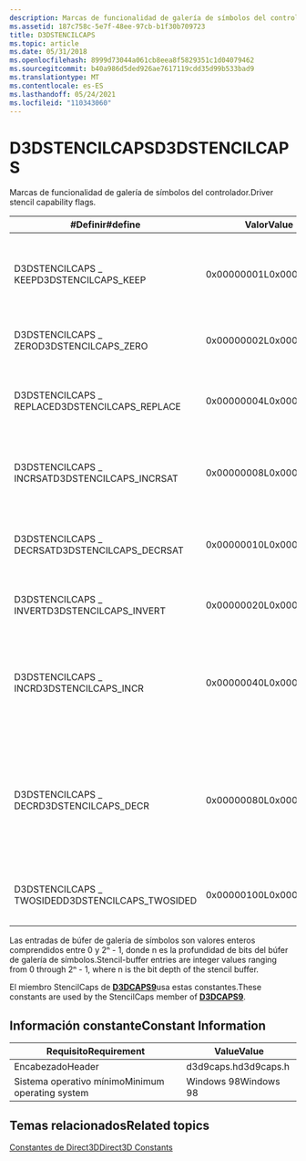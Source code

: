 ```yaml
---
description: Marcas de funcionalidad de galería de símbolos del controlador.
ms.assetid: 187c758c-5e7f-48ee-97cb-b1f30b709723
title: D3DSTENCILCAPS
ms.topic: article
ms.date: 05/31/2018
ms.openlocfilehash: 8999d73044a061cb8eea8f5829351c1d04079462
ms.sourcegitcommit: b40a986d5ded926ae7617119cdd35d99b533bad9
ms.translationtype: MT
ms.contentlocale: es-ES
ms.lasthandoff: 05/24/2021
ms.locfileid: "110343060"
---
```

# <a name="d3dstencilcaps"></a><span data-ttu-id="98dbb-103">D3DSTENCILCAPS</span><span class="sxs-lookup"><span data-stu-id="98dbb-103">D3DSTENCILCAPS</span></span>

<span data-ttu-id="98dbb-104">Marcas de funcionalidad de galería de símbolos del controlador.</span><span class="sxs-lookup"><span data-stu-id="98dbb-104">Driver stencil capability flags.</span></span>



| <span data-ttu-id="98dbb-105">\#Definir</span><span class="sxs-lookup"><span data-stu-id="98dbb-105">\#define</span></span>                 | <span data-ttu-id="98dbb-106">Valor</span><span class="sxs-lookup"><span data-stu-id="98dbb-106">Value</span></span>       | <span data-ttu-id="98dbb-107">Descripción</span><span class="sxs-lookup"><span data-stu-id="98dbb-107">Description</span></span>                                                                                           |
|--------------------------|-------------|-------------------------------------------------------------------------------------------------------|
| <span data-ttu-id="98dbb-108">D3DSTENCILCAPS \_ KEEP</span><span class="sxs-lookup"><span data-stu-id="98dbb-108">D3DSTENCILCAPS\_KEEP</span></span>     | <span data-ttu-id="98dbb-109">0x00000001L</span><span class="sxs-lookup"><span data-stu-id="98dbb-109">0x00000001L</span></span> | <span data-ttu-id="98dbb-110">No actualice la entrada en el búfer de galería de símbolos.</span><span class="sxs-lookup"><span data-stu-id="98dbb-110">Do not update the entry in the stencil buffer.</span></span> <span data-ttu-id="98dbb-111">Este es el valor predeterminado.</span><span class="sxs-lookup"><span data-stu-id="98dbb-111">This is the default value.</span></span>                             |
| <span data-ttu-id="98dbb-112">D3DSTENCILCAPS \_ ZERO</span><span class="sxs-lookup"><span data-stu-id="98dbb-112">D3DSTENCILCAPS\_ZERO</span></span>     | <span data-ttu-id="98dbb-113">0x00000002L</span><span class="sxs-lookup"><span data-stu-id="98dbb-113">0x00000002L</span></span> | <span data-ttu-id="98dbb-114">Establezca la entrada stencil-buffer en 0.</span><span class="sxs-lookup"><span data-stu-id="98dbb-114">Set the stencil-buffer entry to 0.</span></span>                                                                    |
| <span data-ttu-id="98dbb-115">D3DSTENCILCAPS \_ REPLACE</span><span class="sxs-lookup"><span data-stu-id="98dbb-115">D3DSTENCILCAPS\_REPLACE</span></span>  | <span data-ttu-id="98dbb-116">0x00000004L</span><span class="sxs-lookup"><span data-stu-id="98dbb-116">0x00000004L</span></span> | <span data-ttu-id="98dbb-117">Reemplace la entrada stencil-buffer por el valor de referencia.</span><span class="sxs-lookup"><span data-stu-id="98dbb-117">Replace the stencil-buffer entry with reference value.</span></span>                                                |
| <span data-ttu-id="98dbb-118">D3DSTENCILCAPS \_ INCRSAT</span><span class="sxs-lookup"><span data-stu-id="98dbb-118">D3DSTENCILCAPS\_INCRSAT</span></span>  | <span data-ttu-id="98dbb-119">0x00000008L</span><span class="sxs-lookup"><span data-stu-id="98dbb-119">0x00000008L</span></span> | <span data-ttu-id="98dbb-120">Incremente la entrada stencil-buffer, fijando al valor máximo.</span><span class="sxs-lookup"><span data-stu-id="98dbb-120">Increment the stencil-buffer entry, clamping to the maximum value.</span></span>                                    |
| <span data-ttu-id="98dbb-121">D3DSTENCILCAPS \_ DECRSAT</span><span class="sxs-lookup"><span data-stu-id="98dbb-121">D3DSTENCILCAPS\_DECRSAT</span></span>  | <span data-ttu-id="98dbb-122">0x00000010L</span><span class="sxs-lookup"><span data-stu-id="98dbb-122">0x00000010L</span></span> | <span data-ttu-id="98dbb-123">Decremento de la entrada stencil-buffer, fijando a cero.</span><span class="sxs-lookup"><span data-stu-id="98dbb-123">Decrement the stencil-buffer entry, clamping to zero.</span></span>                                                 |
| <span data-ttu-id="98dbb-124">D3DSTENCILCAPS \_ INVERT</span><span class="sxs-lookup"><span data-stu-id="98dbb-124">D3DSTENCILCAPS\_INVERT</span></span>   | <span data-ttu-id="98dbb-125">0x00000020L</span><span class="sxs-lookup"><span data-stu-id="98dbb-125">0x00000020L</span></span> | <span data-ttu-id="98dbb-126">Invierta los bits de la entrada stencil-buffer.</span><span class="sxs-lookup"><span data-stu-id="98dbb-126">Invert the bits in the stencil-buffer entry.</span></span>                                                          |
| <span data-ttu-id="98dbb-127">D3DSTENCILCAPS \_ INCR</span><span class="sxs-lookup"><span data-stu-id="98dbb-127">D3DSTENCILCAPS\_INCR</span></span>     | <span data-ttu-id="98dbb-128">0x00000040L</span><span class="sxs-lookup"><span data-stu-id="98dbb-128">0x00000040L</span></span> | <span data-ttu-id="98dbb-129">Incremente la entrada stencil-buffer y ajuste a cero si el nuevo valor supera el valor máximo.</span><span class="sxs-lookup"><span data-stu-id="98dbb-129">Increment the stencil-buffer entry, wrapping to zero if the new value exceeds the maximum value.</span></span>      |
| <span data-ttu-id="98dbb-130">D3DSTENCILCAPS \_ DECR</span><span class="sxs-lookup"><span data-stu-id="98dbb-130">D3DSTENCILCAPS\_DECR</span></span>     | <span data-ttu-id="98dbb-131">0x00000080L</span><span class="sxs-lookup"><span data-stu-id="98dbb-131">0x00000080L</span></span> | <span data-ttu-id="98dbb-132">Decremento de la entrada stencil-buffer, ajustando al valor máximo si el nuevo valor es menor que cero.</span><span class="sxs-lookup"><span data-stu-id="98dbb-132">Decrement the stencil-buffer entry, wrapping to the maximum value if the new value is less than zero.</span></span> |
| <span data-ttu-id="98dbb-133">D3DSTENCILCAPS \_ TWOSIDED</span><span class="sxs-lookup"><span data-stu-id="98dbb-133">D3DSTENCILCAPS\_TWOSIDED</span></span> | <span data-ttu-id="98dbb-134">0x00000100L</span><span class="sxs-lookup"><span data-stu-id="98dbb-134">0x00000100L</span></span> | <span data-ttu-id="98dbb-135">El dispositivo admite galería de símbolos de dos lados.</span><span class="sxs-lookup"><span data-stu-id="98dbb-135">The device supports two-sided stencil.</span></span>                                                                |



 

<span data-ttu-id="98dbb-136">Las entradas de búfer de galería de símbolos son valores enteros comprendidos entre 0 y 2ⁿ - 1, donde n es la profundidad de bits del búfer de galería de símbolos.</span><span class="sxs-lookup"><span data-stu-id="98dbb-136">Stencil-buffer entries are integer values ranging from 0 through 2ⁿ - 1, where n is the bit depth of the stencil buffer.</span></span>

<span data-ttu-id="98dbb-137">El miembro StencilCaps de [**D3DCAPS9**](/windows/desktop/api/D3D9Caps/ns-d3d9caps-d3dcaps9)usa estas constantes.</span><span class="sxs-lookup"><span data-stu-id="98dbb-137">These constants are used by the StencilCaps member of [**D3DCAPS9**](/windows/desktop/api/D3D9Caps/ns-d3d9caps-d3dcaps9).</span></span>

## <a name="constant-information"></a><span data-ttu-id="98dbb-138">Información constante</span><span class="sxs-lookup"><span data-stu-id="98dbb-138">Constant Information</span></span>



| <span data-ttu-id="98dbb-139">Requisito</span><span class="sxs-lookup"><span data-stu-id="98dbb-139">Requirement</span></span>                         | <span data-ttu-id="98dbb-140">Value</span><span class="sxs-lookup"><span data-stu-id="98dbb-140">Value</span></span>           |
|--------------------------|------------|
| <span data-ttu-id="98dbb-141">Encabezado</span><span class="sxs-lookup"><span data-stu-id="98dbb-141">Header</span></span>                   | <span data-ttu-id="98dbb-142">d3d9caps.h</span><span class="sxs-lookup"><span data-stu-id="98dbb-142">d3d9caps.h</span></span> |
| <span data-ttu-id="98dbb-143">Sistema operativo mínimo</span><span class="sxs-lookup"><span data-stu-id="98dbb-143">Minimum operating system</span></span> | <span data-ttu-id="98dbb-144">Windows 98</span><span class="sxs-lookup"><span data-stu-id="98dbb-144">Windows 98</span></span> |



 

## <a name="related-topics"></a><span data-ttu-id="98dbb-145">Temas relacionados</span><span class="sxs-lookup"><span data-stu-id="98dbb-145">Related topics</span></span>

<dl> <dt>

[<span data-ttu-id="98dbb-146">Constantes de Direct3D</span><span class="sxs-lookup"><span data-stu-id="98dbb-146">Direct3D Constants</span></span>](dx9-graphics-reference-d3d-constants.md)
</dt> </dl>

 

 



